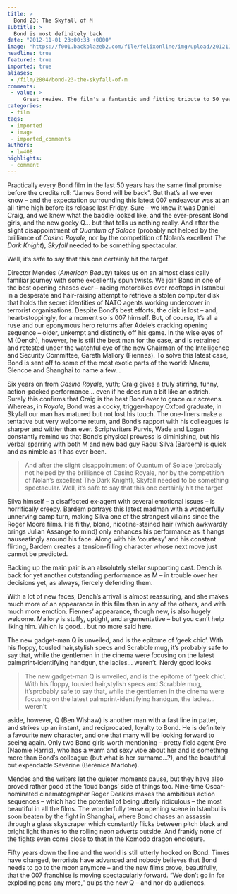 ```yaml
---
title: >
  Bond 23: The Skyfall of M
subtitle: >
  Bond is most definitely back
date: "2012-11-01 23:00:33 +0000"
image: "https://f001.backblazeb2.com/file/felixonline/img/upload/201211012259-tna08-skyfall-still06.jpg"
headline: true
featured: true
imported: true
aliases:
 - /film/2804/bond-23-the-skyfall-of-m
comments:
 - value: >
     Great review. The film's a fantastic and fitting tribute to 50 years of Bond on the silver screen.,why are you hating!!! what the fuck has him aksnig people to add him on facebook got﻿ to do with you faggot shut up and go find someone else to bully you cunt
categories:
 - film
tags:
 - imported
 - image
 - imported_comments
authors:
 - lw408
highlights:
 - comment
---
```


Practically every Bond film in the last 50 years has the same final promise before the credits roll: “James Bond will be back”. But that’s all we ever know – and the expectation surrounding this latest 007 endeavour was at an all-time high before its release last Friday. Sure – we knew it was Daniel Craig, and we knew what the baddie looked like, and the ever-present Bond girls, and the new geeky Q... but that tells us nothing really. And after the slight disappointment of _Quantum of Solace_ (probably not helped by the brilliance of _Casino Royale_, nor by the competition of Nolan’s excellent _The Dark Knight_), _Skyfall_ needed to be something spectacular.

Well, it’s safe to say that this one certainly hit the target.

Director Mendes (_American Beauty_) takes us on an almost classically familiar journey with some excellently spun twists. We join Bond in one of the best opening chases ever – racing motorbikes over rooftops in Istanbul in a desperate and hair-raising attempt to retrieve a stolen computer disk that holds the secret identities of NATO agents working undercover in terrorist organisations. Despite Bond’s best efforts, the disk is lost – and, heart-stoppingly, for a moment so is 007 himself. But, of course, it’s all a ruse and our eponymous hero returns after Adele’s cracking opening sequence – older, unkempt and distinctly off his game. In the wise eyes of M (Dench), however, he is still the best man for the case, and is retrained and retested under the watchful eye of the new Chairman of the Intelligence and Security Committee, Gareth Mallory (Fiennes). To solve this latest case, Bond is sent off to some of the most exotic parts of the world: Macau, Glencoe and Shanghai to name a few…

Six years on from _Casino Royale_, yuth; Craig gives a truly stirring, funny, action-packed performance… even if he does run a bit like an ostrich. Surely this confirms that Craig is the best Bond ever to grace our screens. Whereas, in _Royale_, Bond was a cocky, trigger-happy Oxford graduate, in Skyfall our man has matured but not lost his touch. The one-liners make a tentative but very welcome return, and Bond’s rapport with his colleagues is sharper and wittier than ever. Scriptwriters Purvis, Wade and Logan constantly remind us that Bond’s physical prowess is diminishing, but his verbal sparring with both M and new bad guy Raoul Silva (Bardem) is quick and as nimble as it has ever been.

> And after the slight disappointment of Quantum of Solace (probably not helped by the brilliance of Casino Royale, nor by the competition of Nolan’s excellent The Dark Knight), Skyfall needed to be something spectacular. Well, it’s safe to say that this one certainly hit the target

Silva himself – a disaffected ex-agent with several emotional issues – is horrifically creepy. Bardem portrays this latest madman with a wonderfully unnerving camp turn, making Silva one of the strangest villains since the Roger Moore films. His filthy, blond, nicotine-stained hair (which awkwardly brings Julian Assange to mind) only enhances his performance as it hangs nauseatingly around his face. Along with his ‘courtesy’ and his constant flirting, Bardem creates a tension-filling character whose next move just cannot be predicted.

Backing up the main pair is an absolutely stellar supporting cast. Dench is back for yet another outstanding performance as M – in trouble over her decisions yet, as always, fiercely defending them.

With a lot of new faces, Dench’s arrival is almost reassuring, and she makes much more of an appearance in this film than in any of the others, and with much more emotion. Fiennes’ appearance, though new, is also hugely welcome. Mallory is stuffy, uptight, and argumentative – but you can’t help liking him. Which is good… but no more said here.

The new gadget-man Q is unveiled, and is the epitome of ‘geek chic’. With his floppy, tousled hair,stylish specs and Scrabble mug, it’s probably safe to say that, while the gentlemen in the cinema were focusing on the latest palmprint-identifying handgun, the ladies… weren’t. Nerdy good looks

> The new gadget-man Q is unveiled, and is the epitome of ‘geek chic’. With his floppy, tousled hair,stylish specs and Scrabble mug, it’sprobably safe to say that, while the gentlemen in the cinema were focusing on the latest palmprint-identifying handgun, the ladies… weren’t

aside, however, Q (Ben Wishaw) is another man with a fast line in patter, and strikes up an instant, and reciprocated, loyalty to Bond. He is definitely a favourite new character, and one that many will be looking forward to seeing again. Only two Bond girls worth mentioning – pretty field agent Eve (Naomie Harris), who has a warm and sexy vibe about her and is something more than Bond’s colleague (but what is her surname…?), and the beautiful but expendable Sévérine (Bérénice Marlohe).

Mendes and the writers let the quieter moments pause, but they have also proved rather good at the ‘loud bangs’ side of things too. Nine-time Oscar-nominated cinematographer Roger Deakins makes the ambitious action sequences – which had the potential of being utterly ridiculous – the most beautiful in all the films. The wonderfully tense opening scene in Istanbul is soon beaten by the fight in Shanghai, where Bond chases an assassin through a glass skyscraper which constantly flicks between pitch black and bright light thanks to the rolling neon adverts outside. And frankly none of the fights even come close to that in the Komodo dragon enclosure.

Fifty years down the line and the world is still utterly hooked on Bond. Times have changed, terrorists have advanced and nobody believes that Bond needs to go to the moon anymore – and the new films prove, beautifully, that the 007 franchise is moving spectacularly forward. “We don’t go in for exploding pens any more,” quips the new Q – and nor do audiences.
